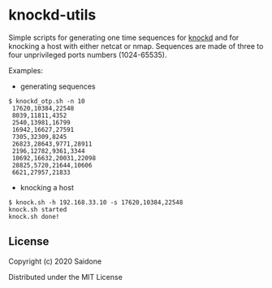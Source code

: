 # knockd-utils
Simple scripts for generating one time sequences for [knockd](https://zeroflux.org/projects/knock) and for knocking a host with either netcat or nmap. Sequences are made of three to four unprivileged ports numbers (1024-65535).

Examples:
* generating sequences
```
$ knockd_otp.sh -n 10
 17620,10384,22548
 8039,11811,4352
 2540,13981,16799
 16942,16627,27591
 7305,32309,8245
 26823,28643,9771,28911
 2196,12782,9361,3344
 10692,16632,20031,22098
 28825,5720,21644,10606
 6621,27957,21833
 ```
* knocking a host
 ```
 $ knock.sh -h 192.168.33.10 -s 17620,10384,22548
knock.sh started
knock.sh done!
```

## License
Copyright (c) 2020 Saidone

Distributed under the MIT License
